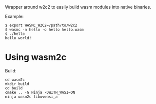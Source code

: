 Wrapper around w2c2 to easily build wasm modules into native binaries.

Example:

```
$ export WASMC_W2C2=/path/to/w2c2
$ wasmc -n hello -o hello hello.wasm
$ ./hello
hello world!
```

# Using wasm2c

Build:

```
cd wasm2c
mkdir build
cd build
cmake .. -G Ninja -DWITH_WASI=ON
ninja wasm2c libuvwasi_a
```
